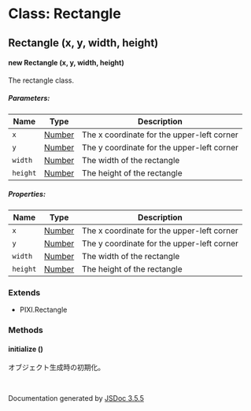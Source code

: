 # Class: Rectangle

## Rectangle (x, y, width, height)

#### new Rectangle (x, y, width, height)

The rectangle class.

##### Parameters:

| Name | Type | Description |
| --- | --- | --- |
| `x` | [Number](Number.html) | The x coordinate for the upper-left corner |
| `y` | [Number](Number.html) | The y coordinate for the upper-left corner |
| `width` | [Number](Number.html) | The width of the rectangle |
| `height` | [Number](Number.html) | The height of the rectangle |

##### Properties:

| Name | Type | Description |
| --- | --- | --- |
| `x` | [Number](Number.html) | The x coordinate for the upper-left corner |
| `y` | [Number](Number.html) | The y coordinate for the upper-left corner |
| `width` | [Number](Number.html) | The width of the rectangle |
| `height` | [Number](Number.html) | The height of the rectangle |

<dl>
</dl>

### Extends

* PIXI.Rectangle

### Methods

#### initialize ()

 オブジェクト生成時の初期化。
<dl>
</dl>
 <br>

  Documentation generated by [JSDoc 3.5.5](https://github.com/jsdoc3/jsdoc)
